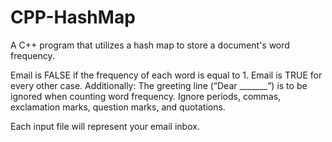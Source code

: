 # CPP-HashMap

A C++ program that utilizes a hash map to store a document's word frequency.

Email is FALSE if the frequency of each word is equal to 1. Email is TRUE for every other case.
Additionally: The greeting line (“Dear _______”) is to be ignored when counting word frequency. Ignore periods, commas, exclamation marks, question marks, and quotations.

Each input file will represent your email inbox.
